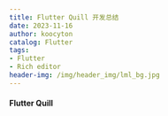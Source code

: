 ```yaml
---
title: Flutter Quill 开发总结
date: 2023-11-16
author: koocyton
catalog: Flutter
tags:
- Flutter
- Rich editor
header-img: /img/header_img/lml_bg.jpg
---
```


#### Flutter Quill
